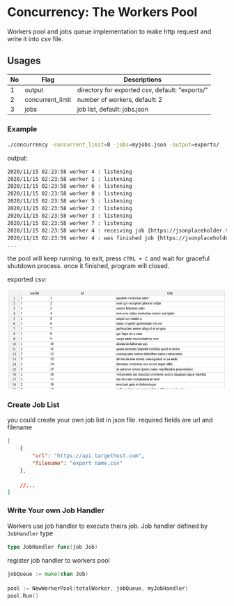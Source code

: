 # Concurrency: The Workers Pool

Workers pool and jobs queue implementation to make http request and write it into csv file.

## Usages

| No | Flag             | Descriptions                                    |
|----|------------------|-------------------------------------------------|
| 1  | output           | directory for exported csv, default: "exports/" |
| 2  | concurrent_limit | number of workers, default: 2                   |
| 3  | jobs             | job list, default: jobs.json                    |

### Example

```sh
./concurrency -concurrent_limit=8 -jobs=myjobs.json -output=exports/
```

output:

```sh
2020/11/15 02:23:58 worker 4 : listening
2020/11/15 02:23:58 worker 1 : listening
2020/11/15 02:23:58 worker 6 : listening
2020/11/15 02:23:58 worker 0 : listening
2020/11/15 02:23:58 worker 5 : listening
2020/11/15 02:23:58 worker 2 : listening
2020/11/15 02:23:58 worker 3 : listening
2020/11/15 02:23:58 worker 7 : listening
2020/11/15 02:23:58 worker 4 : receiving job {https://jsonplaceholder.typicode.com/albums albums.csv exports/}
2020/11/15 02:23:59 worker 4 : was finished job {https://jsonplaceholder.typicode.com/albums albums.csv exports/}
...
```

the pool will keep running. to exit, press `CTRL + C` and wait for graceful shutdown process. once it finished, program will closed.

exported csv:

![exported csv result](screenshots/exported_csv.png "exported csv result")

### Create Job List

you could create your own job list in json file. required fields are url and filename

```json
[
    {
        "url": "https://api.targethost.com",
        "filename": "export name.csv"
    },

    //...
]
```

### Write Your own Job Handler

Workers use job handler to execute theirs job. Job handler defined by `JobHandler` type

```go
type JobHandler func(job Job)
```

register job handler to workers pool

```go
jobQueue := make(chan Job)

pool := NewWorkerPool(totalWorker, jobQueue, myJobHandler)
pool.Run()
```
